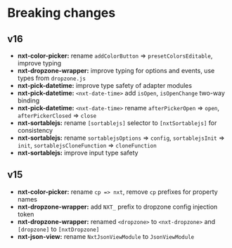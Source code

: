 # Breaking changes

## v16

-   **nxt-color-picker:** rename `addColorButton` => `presetColorsEditable`, improve typing
-   **nxt-dropzone-wrapper:** improve typing for options and events, use types from `dropzone.js`
-   **nxt-pick-datetime:** improve type safety of adapter modules
-   **nxt-pick-datetime:** `<nxt-date-time>` add `isOpen`, `isOpenChange` two-way binding
-   **nxt-pick-datetime:** `<nxt-date-time>` rename `afterPickerOpen` => `open`, `afterPickerClosed` => `close`
-   **nxt-sortablejs:** rename `[sortablejs]` selector to `[nxtSortablejs]` for consistency
-   **nxt-sortablejs:** rename `sortablejsOptions` => `config`, `sortablejsInit` => `init`, `sortablejsCloneFunction` => `cloneFunction`
-   **nxt-sortablejs:** improve input type safety

## v15

-   **nxt-color-picker:** rename `cp => nxt`, remove `cp` prefixes for property names
-   **nxt-dropzone-wrapper:** add `NXT_` prefix to dropzone config injection token
-   **nxt-dropzone-wrapper:** renamed `<dropzone>` to `<nxt-dropzone>` and `[dropzone]` to `[nxtDropzone]`
-   **nxt-json-view:** rename `NxtJsonViewModule` to `JsonViewModule`
